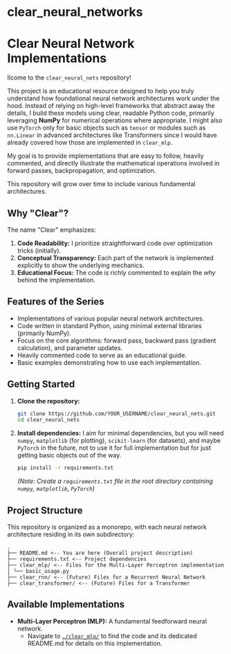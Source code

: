 # clear_neural_networks
# Clear Neural Network Implementations

Ilcome to the `clear_neural_nets` repository!

This project is an educational resource designed to help you truly understand how foundational neural network architectures work under the hood. Instead of relying on high-level frameworks that abstract away the details, I build these models using clear, readable Python code, primarily leveraging **NumPy** for numerical operations where appropriate.
I might also use `PyTorch` only for basic objects such as `tensor` or modules such as `nn.Linear` in advanced architectures like Transformers since I would have already covered how those are implemented in `clear_mlp`.

My goal is to provide implementations that are easy to follow, heavily commented, and directly illustrate the mathematical operations involved in forward passes, backpropagation, and optimization.

This repository will grow over time to include various fundamental architectures.

## Why "Clear"?

The name "Clear" emphasizes:

1.  **Code Readability:** I prioritize straightforward code over optimization tricks (initially).
2.  **Conceptual Transparency:** Each part of the network is implemented explicitly to show the underlying mechanics.
3.  **Educational Focus:** The code is richly commented to explain the *why* behind the implementation.

## Features of the Series

*   Implementations of various popular neural network architectures.
*   Code written in standard Python, using minimal external libraries (primarily NumPy).
*   Focus on the core algorithms: forward pass, backward pass (gradient calculation), and parameter updates.
*   Heavily commented code to serve as an educational guide.
*   Basic examples demonstrating how to use each implementation.

## Getting Started

1.  **Clone the repository:**
    ```bash
    git clone https://github.com/YOUR_USERNAME/clear_neural_nets.git
    cd clear_neural_nets
    ```
2.  **Install dependencies:**
    I aim for minimal dependencies, but you will need `numpy`, `matplotlib` (for plotting), `scikit-learn` (for datasets), and maybe `PyTorch` in the future, not to use it for full implementation but for just getting basic objects out of the way.
    ```bash
    pip install -r requirements.txt
    ```
    *(Note: Create a `requirements.txt` file in the root directory containing `numpy`, `matplotlib`, `PyTorch`)*

## Project Structure

This repository is organized as a monorepo, with each neural network architecture residing in its own subdirectory:
```
.
├── README.md <-- You are here (Overall project description)
├── requirements.txt <-- Project dependencies
├── clear_mlp/ <-- Files for the Multi-Layer Perceptron implementation
│ └── basic_usage.py 
├── clear_rnn/ <-- (Future) Files for a Recurrent Neural Network
├── clear_transformer/ <-- (Future) Files for a Transformer
```


## Available Implementations

*   **Multi-Layer Perceptron (MLP):** A fundamental feedforward neural network.
    *   Navigate to [`./clear_mlp/`](./clean_mlp/) to find the code and its dedicated README.md for details on this implementation.